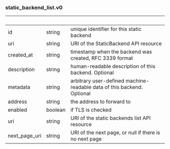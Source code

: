 
### static_backend_list.v0

| &nbsp; | &nbsp; | &nbsp; |
|---|---|---|
| id | string | unique identifier for this static backend |
| uri | string | URI of the StaticBackend API resource |
| created_at | string | timestamp when the backend was created, RFC 3339 format |
| description | string | human-readable description of this backend. Optional |
| metadata | string | arbitrary user-defined machine-readable data of this backend. Optional |
| address | string | the address to forward to |
| enabled | boolean | if TLS is checked |
| uri | string | URI of the static backends list API resource |
| next_page_uri | string | URI of the next page, or null if there is no next page |